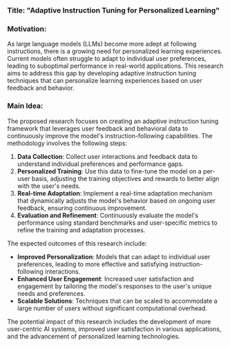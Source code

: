 ### Title: "Adaptive Instruction Tuning for Personalized Learning"

### Motivation:
As large language models (LLMs) become more adept at following instructions, there is a growing need for personalized learning experiences. Current models often struggle to adapt to individual user preferences, leading to suboptimal performance in real-world applications. This research aims to address this gap by developing adaptive instruction tuning techniques that can personalize learning experiences based on user feedback and behavior.

### Main Idea:
The proposed research focuses on creating an adaptive instruction tuning framework that leverages user feedback and behavioral data to continuously improve the model's instruction-following capabilities. The methodology involves the following steps:
1. **Data Collection**: Collect user interactions and feedback data to understand individual preferences and performance gaps.
2. **Personalized Training**: Use this data to fine-tune the model on a per-user basis, adjusting the training objectives and rewards to better align with the user's needs.
3. **Real-time Adaptation**: Implement a real-time adaptation mechanism that dynamically adjusts the model's behavior based on ongoing user feedback, ensuring continuous improvement.
4. **Evaluation and Refinement**: Continuously evaluate the model's performance using standard benchmarks and user-specific metrics to refine the training and adaptation processes.

The expected outcomes of this research include:
- **Improved Personalization**: Models that can adapt to individual user preferences, leading to more effective and satisfying instruction-following interactions.
- **Enhanced User Engagement**: Increased user satisfaction and engagement by tailoring the model's responses to the user's unique needs and preferences.
- **Scalable Solutions**: Techniques that can be scaled to accommodate a large number of users without significant computational overhead.

The potential impact of this research includes the development of more user-centric AI systems, improved user satisfaction in various applications, and the advancement of personalized learning technologies.